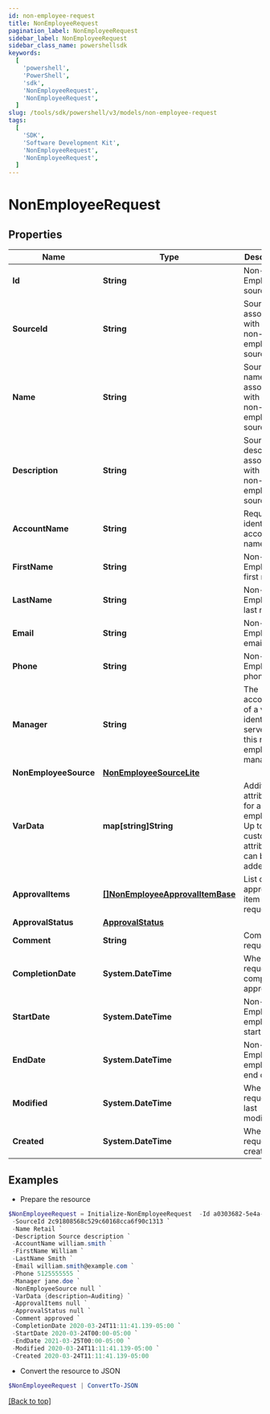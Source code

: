 ```yaml
---
id: non-employee-request
title: NonEmployeeRequest
pagination_label: NonEmployeeRequest
sidebar_label: NonEmployeeRequest
sidebar_class_name: powershellsdk
keywords:
  [
    'powershell',
    'PowerShell',
    'sdk',
    'NonEmployeeRequest',
    'NonEmployeeRequest',
  ]
slug: /tools/sdk/powershell/v3/models/non-employee-request
tags:
  [
    'SDK',
    'Software Development Kit',
    'NonEmployeeRequest',
    'NonEmployeeRequest',
  ]
---
```


# NonEmployeeRequest

## Properties

| Name | Type | Description | Notes |
| --- | --- | --- | --- |
| **Id** | **String** | Non-Employee source id. | [optional] |
| **SourceId** | **String** | Source Id associated with this non-employee source. | [optional] |
| **Name** | **String** | Source name associated with this non-employee source. | [optional] |
| **Description** | **String** | Source description associated with this non-employee source. | [optional] |
| **AccountName** | **String** | Requested identity account name. | [optional] |
| **FirstName** | **String** | Non-Employee's first name. | [optional] |
| **LastName** | **String** | Non-Employee's last name. | [optional] |
| **Email** | **String** | Non-Employee's email. | [optional] |
| **Phone** | **String** | Non-Employee's phone. | [optional] |
| **Manager** | **String** | The account ID of a valid identity to serve as this non-employee's manager. | [optional] |
| **NonEmployeeSource** | [**NonEmployeeSourceLite**](non-employee-source-lite) |  | [optional] |
| **VarData** | **map[string]String** | Additional attributes for a non-employee. Up to 10 custom attributes can be added. | [optional] |
| **ApprovalItems** | [**[]NonEmployeeApprovalItemBase**](non-employee-approval-item-base) | List of approval item for the request | [optional] |
| **ApprovalStatus** | [**ApprovalStatus**](approval-status) |  | [optional] |
| **Comment** | **String** | Comment of requester | [optional] |
| **CompletionDate** | **System.DateTime** | When the request was completely approved. | [optional] |
| **StartDate** | **System.DateTime** | Non-Employee employment start date. | [optional] |
| **EndDate** | **System.DateTime** | Non-Employee employment end date. | [optional] |
| **Modified** | **System.DateTime** | When the request was last modified. | [optional] |
| **Created** | **System.DateTime** | When the request was created. | [optional] |

## Examples

- Prepare the resource

```powershell
$NonEmployeeRequest = Initialize-NonEmployeeRequest  -Id a0303682-5e4a-44f7-bdc2-6ce6112549c1 `
 -SourceId 2c91808568c529c60168cca6f90c1313 `
 -Name Retail `
 -Description Source description `
 -AccountName william.smith `
 -FirstName William `
 -LastName Smith `
 -Email william.smith@example.com `
 -Phone 5125555555 `
 -Manager jane.doe `
 -NonEmployeeSource null `
 -VarData {description=Auditing} `
 -ApprovalItems null `
 -ApprovalStatus null `
 -Comment approved `
 -CompletionDate 2020-03-24T11:11:41.139-05:00 `
 -StartDate 2020-03-24T00:00-05:00 `
 -EndDate 2021-03-25T00:00-05:00 `
 -Modified 2020-03-24T11:11:41.139-05:00 `
 -Created 2020-03-24T11:11:41.139-05:00
```

- Convert the resource to JSON

```powershell
$NonEmployeeRequest | ConvertTo-JSON
```

[[Back to top]](#)
